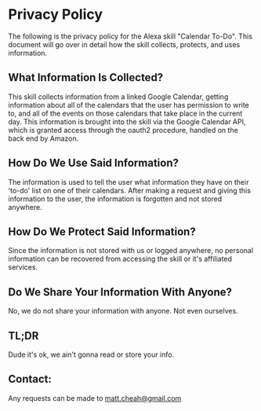 # Privacy Policy

The following is the privacy policy for the Alexa skill "Calendar To-Do". 
This document will go over in detail how the skill collects, protects, and uses information.

## What Information Is Collected?

This skill collects information from a linked Google Calendar, getting information about all of the calendars that the user has permission to write to, and all of the events on those calendars that take place in the current day.
This information is brought into the skill via the Google Calendar API, which is granted access through the oauth2 procedure, handled on the back end by Amazon. 

## How Do We Use Said Information?

The information is used to tell the user what information they have on their 'to-do' list on one of their calendars. After making a request and giving this information to the user, the information is forgotten and not stored anywhere.  

## How Do We Protect Said Information?

Since the information is not stored with us or logged anywhere, no personal information can be recovered from accessing the skill or it's affiliated services.  

## Do We Share Your Information With Anyone?

No, we do not share your information with anyone. Not even ourselves. 

## TL;DR

Dude it's ok, we ain't gonna read or store your info.

## Contact:

Any requests can be made to matt.cheah@gmail.com
